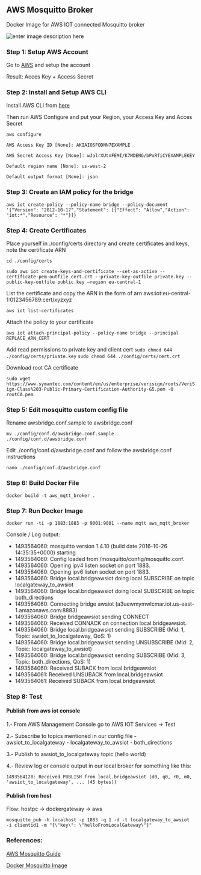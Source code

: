 AWS Mosquitto Broker
--------------------------------

Docker Image for AWS IOT connected Mosquitto broker

![enter image description here](https://s3.amazonaws.com/aws-iot-blog-assets/how-to-bridge-mosquitto-mqtt-broker-to-aws-iot/1-overview.png)


### Step 1: Setup AWS Account

Go to [AWS](http://docs.aws.amazon.com/cli/latest/userguide/cli-chap-getting-set-up.html#cli-signup) and setup the account


Result: Acces Key + Access Secret

### Step 2: Install and Setup AWS CLI 

Install AWS CLI from [here](http://docs.aws.amazon.com/cli/latest/userguide/installing.html)

Then run AWS Configure and put your Region, your Access Key and Acces Secret

` aws configure `
  
` AWS Access Key ID [None]: AKIAIOSFODNN7EXAMPLE `
  
` AWS Secret Access Key [None]: wJalrXUtnFEMI/K7MDENG/bPxRfiCYEXAMPLEKEY `
 
` Default region name [None]: us-west-2 `
  
` Default output format [None]: json `


### Step 3: Create an IAM policy for the bridge

` aws iot create-policy --policy-name bridge --policy-document '{"Version": "2012-10-17","Statement": [{"Effect": "Allow","Action": "iot:*","Resource": "*"}]} `




### Step 4: Create Certificates

Place yourself in ./config/certs directory and create certificates and keys, note the certificate ARN

` cd ./config/certs `

` sudo aws iot create-keys-and-certificate --set-as-active --certificate-pem-outfile cert.crt --private-key-outfile private.key --public-key-outfile public.key –region eu-central-1 `



List the certificate and copy the ARN in the form of arn:aws:iot:eu-central-1:0123456789:cert/xyzxyz

` aws iot list-certificates `


Attach the policy to your certificate

` aws iot attach-principal-policy --policy-name bridge --principal REPLACE_ARN_CERT `


Add read permissions to private key and client cert
` sudo chmod 644 ./config/certs/private.key `
` sudo chmod 644 ./config/certs/cert.crt  `


Download root CA certificate

` sudo wget https://www.symantec.com/content/en/us/enterprise/verisign/roots/VeriSign-Class%203-Public-Primary-Certification-Authority-G5.pem -O rootCA.pem `


### Step 5: Edit mosquitto custom config file 

Rename awsbridge.conf.sample to awsbridge.conf

` mv ./config/conf.d/awsbridge.conf.sample ./config/conf.d/awsbridge.conf `

Edit ./config/conf.d/awsbridge.conf and follow the awsbridge.conf instructions 

` nano ./config/conf.d/awsbridge.conf `


### Step 6:  Build Docker File

` docker build -t aws_mqtt_broker . `

### Step 7: Run Docker Image

` docker run -ti -p 1883:1883 -p 9001:9001 --name mqtt aws_mqtt_broker `


Console / Log output:


- 1493564060: mosquitto version 1.4.10 (build date 2016-10-26 14:35:35+0000) starting 
- 1493564060: Config loaded from /mosquitto/config/mosquitto.conf. 
- 1493564060: Opening ipv4 listen socket on port 1883. 
- 1493564060: Opening ipv6 listen socket on port 1883. 
- 1493564060: Bridge local.bridgeawsiot doing local SUBSCRIBE on topic localgateway_to_awsiot 
- 1493564060: Bridge local.bridgeawsiot doing local SUBSCRIBE on topic both_directions 
- 1493564060: Connecting bridge awsiot (a3uewmymwlcmar.iot.us-east-1.amazonaws.com:8883) 
- 1493564060: Bridge bridgeawsiot sending CONNECT 
- 1493564060: Received CONNACK on connection local.bridgeawsiot. 
- 1493564060: Bridge local.bridgeawsiot sending SUBSCRIBE (Mid: 1, Topic: awsiot_to_localgateway, QoS: 1) 
- 1493564060: Bridge local.bridgeawsiot sending UNSUBSCRIBE (Mid: 2, Topic: localgateway_to_awsiot) 
- 1493564060: Bridge local.bridgeawsiot sending SUBSCRIBE (Mid: 3, Topic: both_directions, QoS: 1) 
- 1493564060: Received SUBACK from local.bridgeawsiot 
- 1493564061: Received UNSUBACK from local.bridgeawsiot 
- 1493564061: Received SUBACK from local.bridgeawsiot 



### Step 8: Test


#### Publish from aws iot console

1.- From AWS Management Console go to AWS IOT Services -> Test

2.- Subscribe to topics mentioned in our config file
	- awsiot_to_localgateway
	- localgateway_to_awsiot
	- both_directions

3.- Publish to awsiot_to_localgateway topic (hello world)

4.- Review log or console output in our local broker for something like this: 

`1493564128: Received PUBLISH from local.bridgeawsiot (d0, q0, r0, m0, 'awsiot_to_localgateway', ... (45 bytes)) `



#### Publish from host

Flow: hostpc -> dockergateway -> aws

`mosquitto_pub -h localhost -p 1883 -q 1 -d -t localgateway_to_awsiot  -i clientid1 -m "{\"key\": \"helloFromLocalGateway\"}"`


### References:

[AWS Mosquitto Guide](https://aws.amazon.com/es/blogs/iot/how-to-bridge-mosquitto-mqtt-broker-to-aws-iot/)

[Docker Mosquitto Image](https://github.com/toke/docker-mosquitto)

